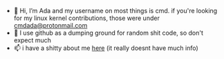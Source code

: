 - 👋 Hi, I’m Ada and my username on most things is cmd. if you're looking for my linux kernel contributions, those were under cmdada@protonmail.com
- 👀 I use github as a dumping ground for random shit code, so don't expect much
- 📫 i have a shitty about me [here](https://glowink.pages.dev/) (it really doesnt have much info)
<!---
--->
